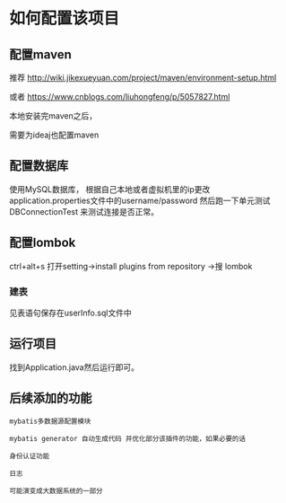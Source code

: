 # 如何配置该项目

## 配置maven

推荐 http://wiki.jikexueyuan.com/project/maven/environment-setup.html

或者 https://www.cnblogs.com/liuhongfeng/p/5057827.html

本地安装完maven之后，

需要为ideaj也配置maven

## 配置数据库

使用MySQL数据库，
根据自己本地或者虚拟机里的ip更改
application.properties文件中的username/password
然后跑一下单元测试DBConnectionTest
来测试连接是否正常。

## 配置lombok

ctrl+alt+s 打开setting->install plugins from repository ->搜 lombok

### 建表

见表语句保存在userInfo.sql文件中

## 运行项目

找到Application.java然后运行即可。

## 后续添加的功能

`mybatis多数据源配置模块`

`mybatis generator 自动生成代码 并优化部分该插件的功能，如果必要的话`

`身份认证功能`

`日志`

`可能演变成大数据系统的一部分`
